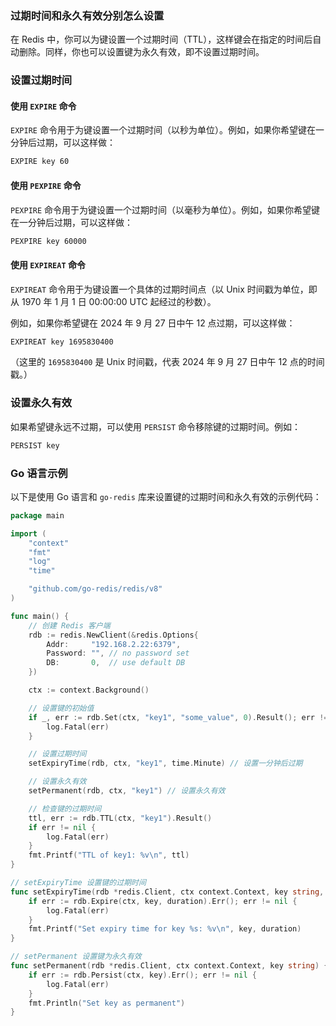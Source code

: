 ### 过期时间和永久有效分别怎么设置

在 Redis 中，你可以为键设置一个过期时间（TTL），这样键会在指定的时间后自动删除。同样，你也可以设置键为永久有效，即不设置过期时间。

### 设置过期时间

#### 使用 `EXPIRE` 命令

`EXPIRE` 命令用于为键设置一个过期时间（以秒为单位）。例如，如果你希望键在一分钟后过期，可以这样做：

```sh
EXPIRE key 60
```

#### 使用 `PEXPIRE` 命令

`PEXPIRE` 命令用于为键设置一个过期时间（以毫秒为单位）。例如，如果你希望键在一分钟后过期，可以这样做：

```sh
PEXPIRE key 60000
```

#### 使用 `EXPIREAT` 命令

`EXPIREAT` 命令用于为键设置一个具体的过期时间点（以 Unix 时间戳为单位，即从 1970 年 1 月 1 日 00:00:00 UTC 起经过的秒数）。

例如，如果你希望键在 2024 年 9 月 27 日中午 12 点过期，可以这样做：

```sh
EXPIREAT key 1695830400
```

（这里的 `1695830400` 是 Unix 时间戳，代表 2024 年 9 月 27 日中午 12 点的时间戳。）

### 设置永久有效

如果希望键永远不过期，可以使用 `PERSIST` 命令移除键的过期时间。例如：

```sh
PERSIST key
```

### Go 语言示例

以下是使用 Go 语言和 `go-redis` 库来设置键的过期时间和永久有效的示例代码：

```go
package main

import (
	"context"
	"fmt"
	"log"
	"time"

	"github.com/go-redis/redis/v8"
)

func main() {
	// 创建 Redis 客户端
	rdb := redis.NewClient(&redis.Options{
		Addr:     "192.168.2.22:6379",
		Password: "", // no password set
		DB:       0,  // use default DB
	})

	ctx := context.Background()

	// 设置键的初始值
	if _, err := rdb.Set(ctx, "key1", "some_value", 0).Result(); err != nil {
		log.Fatal(err)
	}

	// 设置过期时间
	setExpiryTime(rdb, ctx, "key1", time.Minute) // 设置一分钟后过期

	// 设置永久有效
	setPermanent(rdb, ctx, "key1") // 设置永久有效

	// 检查键的过期时间
	ttl, err := rdb.TTL(ctx, "key1").Result()
	if err != nil {
		log.Fatal(err)
	}
	fmt.Printf("TTL of key1: %v\n", ttl)
}

// setExpiryTime 设置键的过期时间
func setExpiryTime(rdb *redis.Client, ctx context.Context, key string, duration time.Duration) {
	if err := rdb.Expire(ctx, key, duration).Err(); err != nil {
		log.Fatal(err)
	}
	fmt.Printf("Set expiry time for key %s: %v\n", key, duration)
}

// setPermanent 设置键为永久有效
func setPermanent(rdb *redis.Client, ctx context.Context, key string) {
	if err := rdb.Persist(ctx, key).Err(); err != nil {
		log.Fatal(err)
	}
	fmt.Println("Set key as permanent")
}

```

